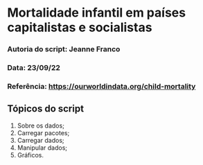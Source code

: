 # Mortalidade infantil em países capitalistas e socialistas

### Autoria do script: Jeanne Franco
### Data: 23/09/22
### Referência: https://ourworldindata.org/child-mortality

## Tópicos do script

1. Sobre os dados;
2. Carregar pacotes;
3. Carregar dados;
4. Manipular dados;
5. Gráficos.
